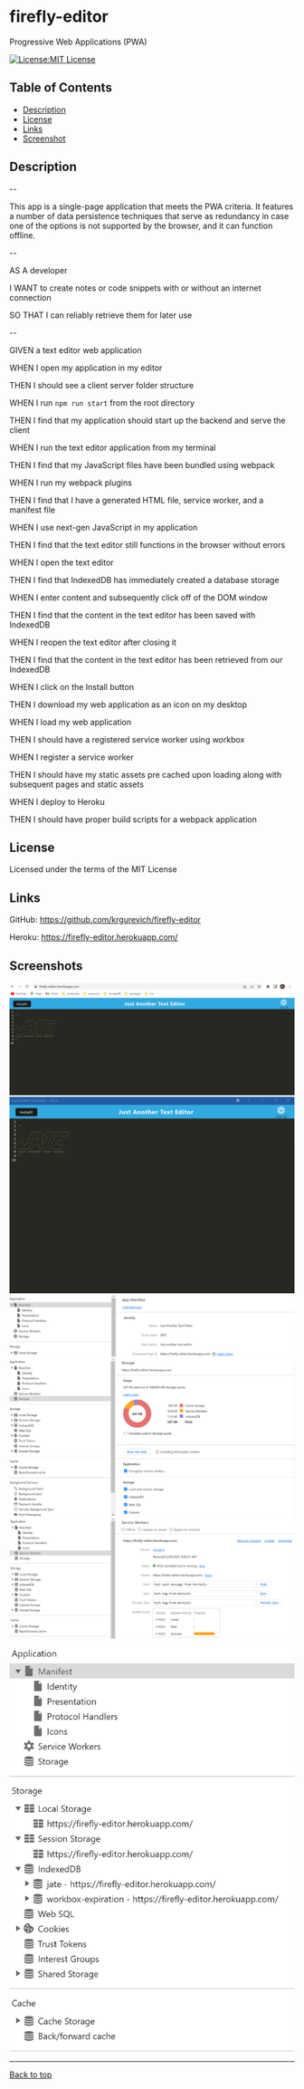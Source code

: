 # firefly-editor

Progressive Web Applications (PWA)

[![License:MIT License](https://img.shields.io/badge/License-MIT-yellow.svg)](https://opensource.org/licenses/MIT)

## Table of Contents

- [Description](#description)
- [License](#license)
- [Links](#links)
- [Screenshot](#screenshots)

## Description

--

This app is a single-page application that meets the PWA criteria. It features a number of data persistence techniques that serve as redundancy in case one of the options is not supported by the browser, and it can function offline.

--

AS A developer

I WANT to create notes or code snippets with or without an internet connection

SO THAT I can reliably retrieve them for later use

--

GIVEN a text editor web application

WHEN I open my application in my editor

THEN I should see a client server folder structure

WHEN I run `npm run start` from the root directory

THEN I find that my application should start up the backend and serve the client

WHEN I run the text editor application from my terminal

THEN I find that my JavaScript files have been bundled using webpack

WHEN I run my webpack plugins

THEN I find that I have a generated HTML file, service worker, and a manifest file

WHEN I use next-gen JavaScript in my application

THEN I find that the text editor still functions in the browser without errors

WHEN I open the text editor

THEN I find that IndexedDB has immediately created a database storage

WHEN I enter content and subsequently click off of the DOM window

THEN I find that the content in the text editor has been saved with IndexedDB

WHEN I reopen the text editor after closing it

THEN I find that the content in the text editor has been retrieved from our IndexedDB

WHEN I click on the Install button

THEN I download my web application as an icon on my desktop

WHEN I load my web application

THEN I should have a registered service worker using workbox

WHEN I register a service worker

THEN I should have my static assets pre cached upon loading along with subsequent pages and static assets

WHEN I deploy to Heroku

THEN I should have proper build scripts for a webpack application

## License

Licensed under the terms of the MIT License

## Links

GitHub: https://github.com/krgurevich/firefly-editor

Heroku: https://firefly-editor.herokuapp.com/

## Screenshots

![website.screenshot](./client/src/images/screenshot2.png)
![website.screenshot](./client/src/images/installed-app.png)
![website.screenshot](./client/src/images/manifest.png)
![website.screenshot](./client/src/images/storage.png)
![website.screenshot](./client/src/images/sw.png)
![website.screenshot](./client/src/images/session-storage.png)

---

[Back to top](#firefly-editor)
